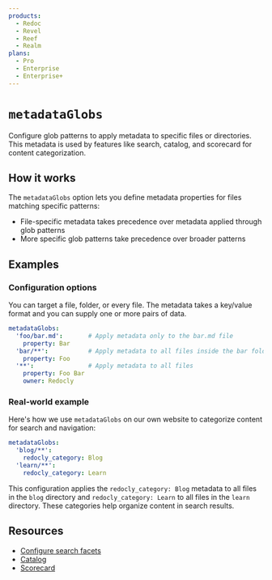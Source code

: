 ```yaml
---
products:
  - Redoc
  - Revel
  - Reef
  - Realm
plans:
  - Pro
  - Enterprise
  - Enterprise+
---
```

# `metadataGlobs`

Configure glob patterns to apply metadata to specific files or directories. This metadata is used by features like search, catalog, and scorecard for content categorization.

## How it works

The `metadataGlobs` option lets you define metadata properties for files matching specific patterns:

- File-specific metadata takes precedence over metadata applied through glob patterns
- More specific glob patterns take precedence over broader patterns

## Examples

### Configuration options

You can target a file, folder, or every file.
The metadata takes a key/value format and you can supply one or more pairs of data.

```yaml
metadataGlobs:
  'foo/bar.md':       # Apply metadata only to the bar.md file
    property: Bar 
  'bar/**':           # Apply metadata to all files inside the bar folder
    property: Foo 
  '**':               # Apply metadata to all files
    property: Foo Bar
    owner: Redocly
```

### Real-world example

Here's how we use `metadataGlobs` on our own website to categorize content for search and navigation:

```yaml
metadataGlobs:
  'blog/**':
    redocly_category: Blog
  'learn/**':
    redocly_category: Learn
```

This configuration applies the `redocly_category: Blog` metadata to all files in the `blog` directory and `redocly_category: Learn` to all files in the `learn` directory.
These categories help organize content in search results.

## Resources

- [Configure search facets](../extend/how-to/configure-search-facets.md)
- [Catalog](./catalog-legacy.md)
- [Scorecard](./scorecard.md)